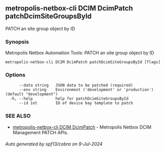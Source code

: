 ## metropolis-netbox-cli DCIM DcimPatch patchDcimSiteGroupsById

PATCH an site group object by ID

### Synopsis


Metropolis Netbox Automation Tools:
  PATCH an site group object by ID

```
metropolis-netbox-cli DCIM DcimPatch patchDcimSiteGroupsById [flags]
```

### Options

```
      --data string   JSON data to be patched (required)
      --env string    Environment ('development' or 'production') (default "development")
  -h, --help          help for patchDcimSiteGroupsById
      --id int        ID of device bay template to patch
```

### SEE ALSO

* [metropolis-netbox-cli DCIM DcimPatch]()	 - Metropolis Netbox DCIM Management PATCH APIs.

###### Auto generated by spf13/cobra on 9-Jul-2024
